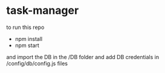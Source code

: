 # task-manager

to run this repo

- npm install
- npm start

and import the DB in the /DB folder 
and add DB credentials in /config/db/config.js files
